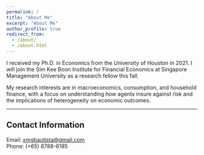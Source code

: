 ```yaml
---
permalink: /
title: "About Me"
excerpt: "About Me"
author_profile: true
redirect_from: 
  - /about/
  - /about.html
---
```


I received my Ph.D. in Economics from the University of Houston in 2021. I will join the Sim Kee Boon Institute for Financial Economics at Singapore Management University as a research fellow this fall. 
<br>

My research interests are in macroeconomics, consumption, and household finance, with a focus on understanding how agents insure against risk and the implications of heterogeneity on economic outcomes.
<br>

___
## Contact Information

Email: [xmgbautista@gmail.com](mailto:xmgbautista@gmail.com)<br>
Phone: (+65) 8788-6185